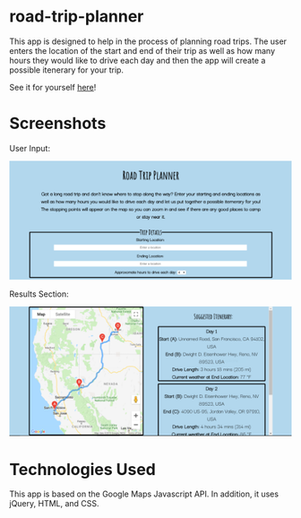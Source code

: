 # road-trip-planner
This app is designed to help in the process of planning road trips. The user enters the location of the start and end of their trip as well as how many hours they would like to drive each day and then the app will create a possible itenerary for your trip. 

See it for yourself [here](https://vreplicon.github.io/road-trip-planner/)!

# Screenshots

User Input:

![Image of user input section](uiShot.PNG)

Results Section:

![Image of results section](responseShot.PNG)

# Technologies Used
This app is based on the Google Maps Javascript API. In addition, it uses jQuery, HTML, and CSS.

